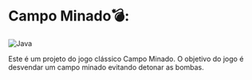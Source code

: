 # Campo Minado💣:

![Java](https://img.shields.io/badge/Java-8-orange.svg)

Este é um projeto do jogo clássico Campo Minado. O objetivo do jogo é desvendar um campo minado evitando detonar as bombas.


